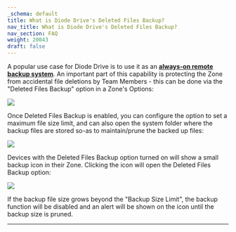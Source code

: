 ```yaml
---
_schema: default
title: What is Diode Drive's Deleted Files Backup?
nav_title: What is Diode Drive's Deleted Files Backup?
nav_section: FAQ
weight: 20043
draft: false
---
```

A popular use case for Diode Drive is to use it as an <a href="https://app.docs.diode.io/docs/navigating/backup-your-confidential-files/" target="_blank" rel="noopener"><strong>always-on remote backup system</strong></a>. An important part of this capability is protecting the Zone from accidental file deletions by Team Members - this can be done via the "Deleted Files Backup" option in a Zone's Options:

![](/uploads/image-10.png)

Once Deleted Files Backup is enabled, you can configure the option to set a maximum file size limit, and can also open the system folder where the backup files are stored so-as to maintain/prune the backed up files:

![](/uploads/image-11.png)

Devices with the Deleted Files Backup option turned on will show a small backup icon in their Zone. Clicking the icon will open the Deleted Files Backup option:

![](/uploads/image-12.png)

If the backup file size grows beyond the "Backup Size Limit", the backup function will be disabled and an alert will be shown on the icon until the backup size is pruned.

---

&nbsp;
